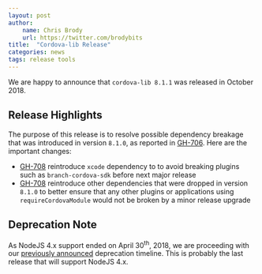 ```yaml
---
layout: post
author:
    name: Chris Brody
    url: https://twitter.com/brodybits
title:  "Cordova-lib Release"
categories: news
tags: release tools
---
```


We are happy to announce that `cordova-lib 8.1.1` was released in October 2018.

## Release Highlights

The purpose of this release is to resolve possible dependency breakage that was introduced in version `8.1.0`, as reported in [GH-706](https://github.com/apache/cordova-lib/issues/706). Here are the important changes:

* [GH-708](https://github.com/apache/cordova-lib/pull/708) reintroduce `xcode` dependency to to avoid breaking plugins such as `branch-cordova-sdk` before next major release
* [GH-708](https://github.com/apache/cordova-lib/pull/708) reintroduce other dependencies that were dropped in version `8.1.0` to better ensure that any other plugins or applications using `requireCordovaModule` would not be broken by a minor release upgrade

## Deprecation Note

As NodeJS 4.x support ended on April 30<sup>th</sup>, 2018, we are proceeding with our [previously announced](http://cordova.apache.org/news/2016/10/01/0.x-4.x-deprecation-timeline.html) deprecation timeline.  This is probably the last release that will support NodeJS 4.x.
